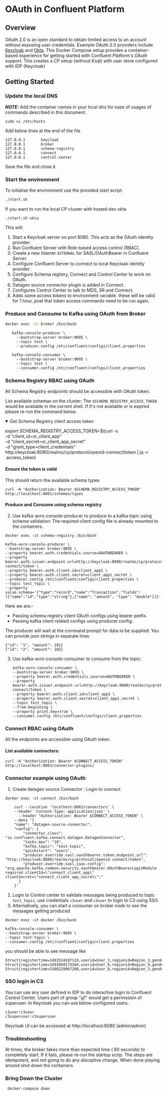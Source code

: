 # OAuth in Confluent Platform

## Overview

OAuth 2.0 is an open standard to obtain limited access to an account without
exposing user credentials. Example OAuth 2.0 providers include [Keycloak](https://www.keycloak.org/) and [Okta](https://www.okta.com/).
This Docker Compose setup provides a container-based experience for getting started with Confluent
Platform's OAuth support.
This creates a CP setup (without Ksql) with user store configured with IDP (Keycloak)

## Getting Started
### Update the local DNS
**_NOTE:_**
Add the container names in your local dns for ease of usages of commands described in this document.
```shell
sudo vi /etc/hosts
``` 
Add below lines at the end of the file
```shell
127.0.0.1       keycloak
127.0.0.1       broker
127.0.0.1       schema-registry
127.0.0.1       connect
127.0.0.1       control-center
```
Save the file and close it.

### Start the environment
To initialise the environment use the provided start script.
```bash
./start.sh
```

If you want to run the local CP cluster with hosted dev okta
```shell
./start.sh okta
```

This will:

1. Start a Keycloak server on port 8080. This acts as the OAuth identity provider.
2. Run Confluent Server with Role-based access control (RBAC).
3. Create a new listener `EXTERNAL` for SASL/OAuthBearer in Confluent Server.
4. Configure Confluent Server to connect to local Keycloak identity provider.
5. Configure Schema registry, Connect and Control Center to work on OAuth.
6. Datagen source connector plugin is added in Connect.
7. Configures Control Center to talk to MDS, SR and Connect. 
8. Adds some access tokens to environment variable. these will be valid for 1 hour, post that token access commands need to be run again.
   
### Produce and Consume to Kafka using OAuth from Broker

   ```bash
   docker exec -it broker /bin/bash
   ```
```shell
   kafka-console-producer \
     --bootstrap-server broker:9095 \
     --topic test \
     --producer.config /etc/confluent/configs/client.properties
   
   kafka-console-consumer \
     --bootstrap-server broker:9095 \
     --topic test \
     --consumer.config /etc/confluent/configs/client.properties
   ```

### Schema Registry RBAC using OAuth

All Schema Registry endpoints should be accessible with OAuth token.

List available schemas on the cluster: The `$SCHEMA_REGISTRY_ACCESS_TOKEN` would be available in the current shell. If It's not available or is expired please re-run the command below.  
<details open>
  <summary>Get Schema Registry client access token</summary> 

export SCHEMA_REGISTRY_ACCESS_TOKEN=$(curl -s\
    -d "client_id=sr_client_app" \
    -d "client_secret=sr_client_app_secret" \
    -d "grant_type=client_credentials" \
    http://keycloak:8080/realms/cp/protocol/openid-connect/token | jq -r .access_token)
</details>

#### Ensure the token is valid
This should return the available schema types

```curl -H "Authorization: Bearer $SCHEMA_REGISTRY_ACCESS_TOKEN" http://localhost:8081/schemas/types```

#### Produce and Consume using schema registry

2. Use kafka-avro-console-producer to produce to a kafka topic using schema validation:
The required client config file is already mounted to the containers.

```shell
docker exec -it schema-registry /bin/bash
```

```console
kafka-avro-console-producer \ 
--bootstrap-server broker:9095 \
--property bearer.auth.credentials.source=OAUTHBEARER \
--property bearer.auth.issuer.endpoint.url=http://keycloak:8080/realms/cp/protocol/openid-connect/token \ 
--property bearer.auth.client.id=client_app1 \
--property bearer.auth.client.secret=client_app1_secret \  
--producer.config /etc/confluent/configs/client.properties \ 
--topic test_topic \
--property value.schema='{"type":"record","name":"Transaction","fields":[{"name":"id","type":"string"},{"name": "amount", "type": "double"}]}'
```
    
Here we are:-
- Passing schema registry client OAuth configs using bearer prefix.
- Passing kafka client related configs using producer.config.
    
The producer will wait at the command prompt for data to be supplied. You can provide json strings in separate lines
    
   ```
   {"id": "1", "amount": 101}
   {"id": "2", "amount": 102}
   ```

3. Use kafka-avro-console-consumer to consume from the topic:

    ```console
    kafka-avro-console-consumer \
   --bootstrap-server broker:9095 \
   --property bearer.auth.credentials.source=OAUTHBEARER \
   --property bearer.auth.issuer.endpoint.url=http://keycloak:8080/realms/cp/protocol/openid-connect/token \
   --property bearer.auth.client.id=client_app1 \
   --property bearer.auth.client.secret=client_app1_secret \
   --topic test_topic \
   --from-beginning \
   --property print.key=true \
   --consumer.config /etc/confluent/configs/client.properties
    ```

### Connect RBAC using OAuth

All the endpoints are accessible using OAuth token.

#### List available connectors:

```curl -H "Authorization: Bearer $CONNECT_ACCESS_TOKEN" http://localhost:8083/connector-plugins/```

### Connector example using OAuth

1. Create datagen source Connector :
   Login to connect  
```shell
docker exec -it connect /bin/bash
```
```shell
    curl --location 'localhost:8083/connectors' \
    --header 'Content-Type: application/json' \
      --header "Authorization: Bearer $CONNECT_ACCESS_TOKEN" \
    --data '{
    "name": "datagen-source-connector",
    "config": {
        "connector.class": "io.confluent.kafka.connect.datagen.DatagenConnector",
        "tasks.max": "10",
        "kafka.topic": "test-topic",
        "quickstart": "users",
        "producer.override.sasl.oauthbearer.token.endpoint.url": "http://keycloak:8080/realms/cp/protocol/openid-connect/token",
        "producer.override.sasl.jaas.config": "org.apache.kafka.common.security.oauthbearer.OAuthBearerLoginModule required clientId=\"connect_client_app\" clientSecret=\"connect_client_app_secret\";"
      }
    }'
```

2. Login to Control center to validate messages being produced to topic `test_topic`, use credentials `c3user` and `c3user` to login to C3 using SSO. 
3. Alternatively, you can start a consumer on broker node to see the messages getting produced
```shell
docker exec -it docker /bin/bash
```
```console
kafka-console-consumer \
--bootstrap-server broker:9095 \
--topic test-topic \
--consumer.config /etc/confluent/configs/client.properties
```
you should be able to see message like 
```
Struct{registertime=1491524107119,userid=User_3,regionid=Region_3,gender=MALE}
Struct{registertime=1492050173164,userid=User_6,regionid=Region_9,gender=MALE}
Struct{registertime=1508229967208,userid=User_8,regionid=Region_3,gender=MALE}
```
### SSO login in C3
You can use any user defined in IDP to do interactive login to Confluent Control Center. Users part of group "g1" would get a permission of superuser.
In Keycloak you can use below configured users.  
```shell
c3user:c3user
c3superuser:c3superuser
```

Keycloak UI can be accessed at http://localhost:8080 (admin/admin)

### Troubleshooting 
At times, the broker takes more than expected time ( 60 seconds) to completely start. If it fails, please re-run the startup scrip. The steps are idempotent, and not going to do any disruptive change.
When done playing around shut down the containers

### Bring Down the Cluster
```shell
 docker-compose down
```
